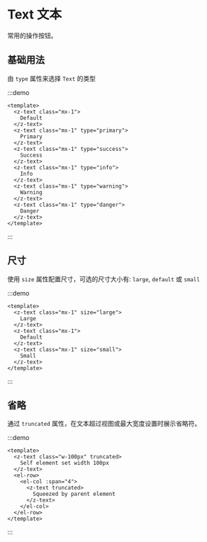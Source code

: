 # Text 文本

常用的操作按钮。

## 基础用法

由 `type` 属性来选择 `Text` 的类型

:::demo

```vue
<template>
  <z-text class="mx-1">
    Default
  </z-text>
  <z-text class="mx-1" type="primary">
    Primary
  </z-text>
  <z-text class="mx-1" type="success">
    Success
  </z-text>
  <z-text class="mx-1" type="info">
    Info
  </z-text>
  <z-text class="mx-1" type="warning">
    Warning
  </z-text>
  <z-text class="mx-1" type="danger">
    Danger
  </z-text>
</template>
```

:::

## 尺寸

使用 `size` 属性配置尺寸，可选的尺寸大小有: `large`, `default` 或 `small`

:::demo

```vue
<template>
  <z-text class="mx-1" size="large">
    Large
  </z-text>
  <z-text class="mx-1">
    Default
  </z-text>
  <z-text class="mx-1" size="small">
    Small
  </z-text>
</template>
```

:::

## 省略

通过 `truncated` 属性，在文本超过视图或最大宽度设置时展示省略符。

:::demo

```vue
<template>
  <z-text class="w-100px" truncated>
    Self element set width 100px
  </z-text>
  <el-row>
    <el-col :span="4">
      <z-text truncated>
        Squeezed by parent element
      </z-text>
    </el-col>
  </el-row>
</template>
```

:::
